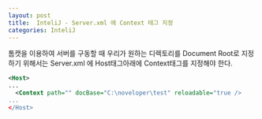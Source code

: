 ```yaml
---
layout: post
title:  InteliJ - Server.xml 에 Context 태그 지정
categories: InteliJ
---
```


톰캣을 이용하여 서버를 구동할 때 우리가 원하는 디렉토리를 Document Root로 지정하기 위해서는 Server.xml 에 Host태그아래에 Context태그를 지정해야 한다.

```xml
<Host>
...
  <Context path="" docBase="C:\noveloper\test" reloadable="true />
...
</Host>
```
